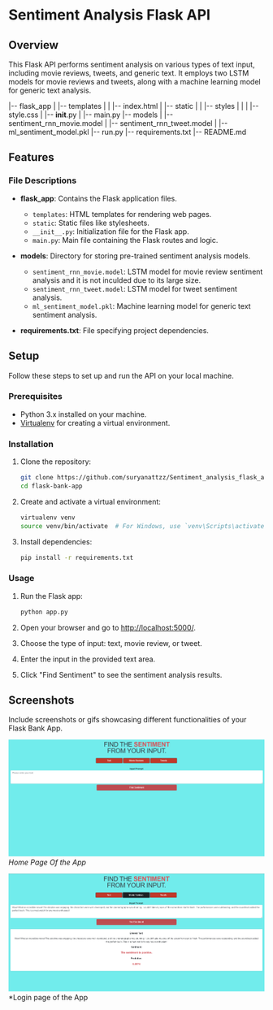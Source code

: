 # Sentiment Analysis Flask API

## Overview
This Flask API performs sentiment analysis on various types of text input, including movie reviews, tweets, and generic text. It employs two LSTM models for movie reviews and tweets, along with a machine learning model for generic text analysis.

|-- flask_app
|   |-- templates
|   |   |-- index.html
|   |-- static
|   |   |-- styles
|   |   |   |-- style.css
|   |-- __init__.py
|   |-- main.py
|-- models
|   |-- sentiment_rnn_movie.model
|   |-- sentiment_rnn_tweet.model
|   |-- ml_sentiment_model.pkl
|-- run.py
|-- requirements.txt
|-- README.md

## Features



### File Descriptions

- **flask_app**: Contains the Flask application files.
  - `templates`: HTML templates for rendering web pages.
  - `static`: Static files like stylesheets.
  - `__init__.py`: Initialization file for the Flask app.
  - `main.py`: Main file containing the Flask routes and logic.

- **models**: Directory for storing pre-trained sentiment analysis models.
  - `sentiment_rnn_movie.model`: LSTM model for movie review sentiment analysis and it is not inculded due to its large size.
  - `sentiment_rnn_tweet.model`: LSTM model for tweet sentiment analysis.
  - `ml_sentiment_model.pkl`: Machine learning model for generic text sentiment analysis.

- **requirements.txt**: File specifying project dependencies.

## Setup
Follow these steps to set up and run the API on your local machine.

### Prerequisites

- Python 3.x installed on your machine.
- [Virtualenv](https://pypi.org/project/virtualenv/) for creating a virtual environment.

### Installation

1. Clone the repository:
    ```bash
    git clone https://github.com/suryanattzz/Sentiment_analysis_flask_api.git
    cd flask-bank-app
    ```
2. Create and activate a virtual environment:
    ```bash
    virtualenv venv
    source venv/bin/activate  # For Windows, use `venv\Scripts\activate`
    ```
3. Install dependencies:
    ```bash
    pip install -r requirements.txt
    ```
    
### Usage

1. Run the Flask app:
    ```bash
    python app.py
    ```
    
2. Open your browser and go to [http://localhost:5000/](http://localhost:5000/).
3. Choose the type of input: text, movie review, or tweet.
4. Enter the input in the provided text area.
5. Click "Find Sentiment" to see the sentiment analysis results.

   
## Screenshots

Include screenshots or gifs showcasing different functionalities of your Flask Bank App.

![Screenshot 1](screenshots/Screenshot_2.png)
*Home Page Of the App*

![Screenshot 2](screenshots/Screenshot_1.png)
*Login page of the App




